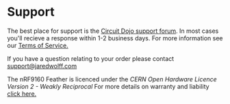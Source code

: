 # Support

The best place for support is the [Circuit Dojo support forum](https://community.jaredwolff.com). In most cases you'll recieve a response within 1-2 business days. For more information see our [Terms of Service.](https://www.jaredwolff.com/terms-and-conditions/#section-7---product-support)

If you have a question relating to your order please contact [support@jaredwolff.com](mailto:support@jaredwolff.com)

The nRF9160 Feather is licenced under the *CERN Open Hardware Licence Version 2 - Weakly Reciprocal* For more details on warranty and liability [click here.](#TODO)